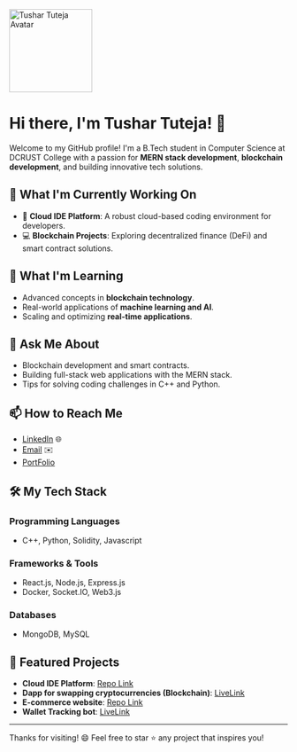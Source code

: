 <div align="left">
  <img src="https://portfolio-tushar-tuteja.netlify.app/images/selfimage.jpg" alt="Tushar Tuteja Avatar" width="150" />
</div>

# Hi there, I'm Tushar Tuteja! 👋

Welcome to my GitHub profile! I'm a B.Tech student in Computer Science at DCRUST College with a passion for **MERN stack development**, **blockchain development**, and building innovative tech solutions.

## 🔭 What I'm Currently Working On

- 🌟 **Cloud IDE Platform**: A robust cloud-based coding environment for developers.
- 💻 **Blockchain Projects**: Exploring decentralized finance (DeFi) and smart contract solutions.

## 🌱 What I'm Learning

- Advanced concepts in **blockchain technology**.
- Real-world applications of **machine learning and AI**.
- Scaling and optimizing **real-time applications**.

## 💬 Ask Me About

- Blockchain development and smart contracts.
- Building full-stack web applications with the MERN stack.
- Tips for solving coding challenges in C++ and Python.

## 📫 How to Reach Me

- [LinkedIn](https://www.linkedin.com/in/tushar-tuteja-b701b0223/) 🌐
- [Email](mailto:tushartuteja19@gmail.com) ✉️
- [PortFolio](https://portfolio-tushar-tuteja.netlify.app/)

## 🛠️ My Tech Stack

### Programming Languages
- C++, Python, Solidity, Javascript

### Frameworks & Tools
- React.js, Node.js, Express.js
- Docker, Socket.IO, Web3.js

### Databases
- MongoDB, MySQL

## 🌟 Featured Projects

- **Cloud IDE Platform**: [Repo Link](https://github.com/Tushar1357/CodeSphere-Cloud-IDE)
- **Dapp for swapping cryptocurrencies (Blockchain)**: [LiveLink](https://dbswap.xyz)
- **E-commerce website**: [Repo Link](https://github.com/Tushar1357/E-commerce-website)
- **Wallet Tracking bot**: [LiveLink](https://t.me/ethtxntrack_bot)

---

Thanks for visiting! 😄 Feel free to star ⭐ any project that inspires you!
